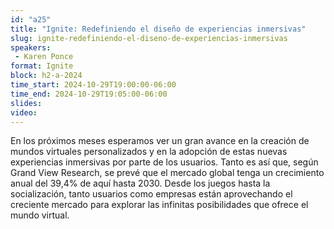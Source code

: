 ```yaml
---
id: "a25"
title: "Ignite: Redefiniendo el diseño de experiencias inmersivas"
slug: ignite-redefiniendo-el-diseno-de-experiencias-inmersivas
speakers:
 - Karen Ponce
format: Ignite
block: h2-a-2024
time_start: 2024-10-29T19:00:00-06:00
time_end: 2024-10-29T19:05:00-06:00
slides: 
video: 
---
```


En los próximos meses esperamos ver un gran avance en la creación de mundos virtuales personalizados y en la adopción de estas nuevas experiencias inmersivas por parte de los usuarios. Tanto es así que, según Grand View Research, se prevé que el mercado global tenga un crecimiento anual del 39,4% de aquí hasta 2030. Desde los juegos hasta la socialización, tanto usuarios como empresas están aprovechando el creciente mercado para explorar las infinitas posibilidades que ofrece el mundo virtual.
